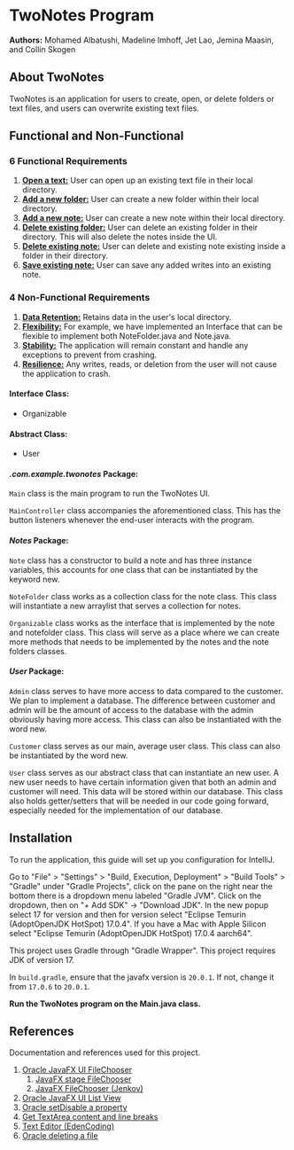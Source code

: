 # TwoNotes Program
**Authors:** Mohamed Albatushi, Madeline Imhoff, Jet Lao, Jemina Maasin, and Collin Skogen

## About TwoNotes
TwoNotes is an application for users to create, open, or delete folders or text files, and users can overwrite existing text files.

## Functional and Non-Functional
### 6 Functional Requirements
1. <u>**Open a text:**</u> User can open up an existing text file in their local directory.
2. <u>**Add a new folder:**</u> User can create a new folder within their local directory. 
3. <u>**Add a new note:**</u> User can create a new note within their local directory.
4. <u>**Delete existing folder:**</u> User can delete an existing folder in their directory. This will also delete the notes inside the UI.
5. <u>**Delete existing note:**</u> User can delete and existing note existing inside a folder in their directory.
6. <u>**Save existing note:**</u> User can save any added writes into an existing note.

### 4 Non-Functional Requirements
1. <u>**Data Retention:**</u> Retains data in the user's local directory.
2. <u>**Flexibility:**</u> For example, we have implemented an Interface that can be flexible to implement both NoteFolder.java and Note.java.
3. <u>**Stability:**</u> The application will remain constant and handle any exceptions to prevent from crashing.
4. <u>**Resilience:**</u> Any writes, reads, or deletion from the user will not cause the application to crash.

#### Interface Class:
* Organizable

#### Abstract Class:
* User

#### _.com.example.twonotes_ Package:
`Main` class is the main program to run the TwoNotes UI.

`MainController` class accompanies the aforementioned class. This has the button listeners whenever the end-user interacts with the program.

#### _Notes_ Package:
`Note` class has a constructor to build a note and has three instance variables, this accounts for one class that can be instantiated by the keyword new.

`NoteFolder` class works as a collection class for the note class. This class will instantiate a new arraylist that serves a collection for notes.

`Organizable` class works as the interface that is implemented by the note and notefolder class. This class will serve as a place where we can create more methods that needs to be implemented by the notes and the note folders classes.

#### _User_ Package:
`Admin` class serves to have more access to data compared to the customer. We plan to implement a database. The difference between customer and admin will be the amount of access to the database with the admin obviously having more access. This class can also be instantiated with the word new.

`Customer` class serves as our main, average user class. This class can also be instantiated by the word new.

`User` class serves as our abstract class that can instantiate an new user. A new user needs to have certain information given that both an admin and customer will need. This data will be stored within our database. This class also holds getter/setters that will be needed in our code going forward, especially needed for the implementation of our database.


## Installation
To run the application, this guide will set up you configuration for IntelliJ.

Go to "File" > "Settings" > "Build, Execution, Deployment" > "Build Tools" > 
"Gradle" under "Gradle Projects", click on the pane on the right near the bottom 
there is a dropdown menu labeled "Gradle JVM". Click on the dropdown,
then on "+ Add SDK" -> "Download JDK". In the new popup select 17 for version and then for version select
"Eclipse Temurin (AdoptOpenJDK HotSpot) 17.0.4". If you have a Mac with Apple Silicon select
"Eclipse Temurin (AdoptOpenJDK HotSpot) 17.0.4 aarch64".

This project uses Gradle through "Gradle Wrapper". This project requires JDK of version 17.

In `build.gradle`, ensure that the javafx version is `20.0.1`. If not, change it from `17.0.6` to `20.0.1`.

**Run the TwoNotes program on the Main.java class.**

## References
Documentation and references used for this project.
1. [Oracle JavaFX UI FileChooser ](https://docs.oracle.com/javafx/2/ui_controls/file-chooser.htm)
   1. [JavaFX stage FileChooser](http://www.java2s.com/example/java-api/javafx/stage/filechooser/filechooser-0-1.html)
   2. [JavaFX FileChooser (Jenkov)](https://jenkov.com/tutorials/javafx/filechooser.html)
2. [Oracle JavaFX UI List View](https://docs.oracle.com/javase/8/javafx/user-interface-tutorial/list-view.htm)
3. [Oracle setDisable a property](https://docs.oracle.com/javafx/2/api/javafx/scene/Node.html#setDisable(boolean))
4. [Get TextArea content and line breaks](https://stackoverflow.com/questions/41664796/how-to-get-text-from-textarea-in-javafx-saving-line-breaks)
5. [Text Editor (EdenCoding)](https://edencoding.com/how-to-open-edit-sync-and-save-a-text-file-in-javafx/)
6. [Oracle deleting a file](https://docs.oracle.com/javase/tutorial/essential/io/delete.html)